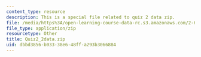 ```yaml
---
content_type: resource
description: This is a special file related to quiz 2 data zip.
file: /media/https%3A/open-learning-course-data-rc.s3.amazonaws.com/2-627-fundamentals-of-photovoltaics-fall-2013/dbbd3856b03338e648ffa293b3066884_Quiz2_2data.zip
file_type: application/zip
resourcetype: Other
title: Quiz2_2data.zip
uid: dbbd3856-b033-38e6-48ff-a293b3066884
---
```


